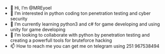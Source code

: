 - 👋 Hi, I’m @MREyoel
- 👀 I’m interested in python coding ton penetration testing and cyber security
- 🌱 I’m currently learning python3 and c# for game developing and using unity for game developing
- 💞️ I’m looking to collaborate with python by penetration testing and creating a powerfull tools for  bruteforce hacking
- 📫 How to reach me you can get me on telegram using 251 967538494



